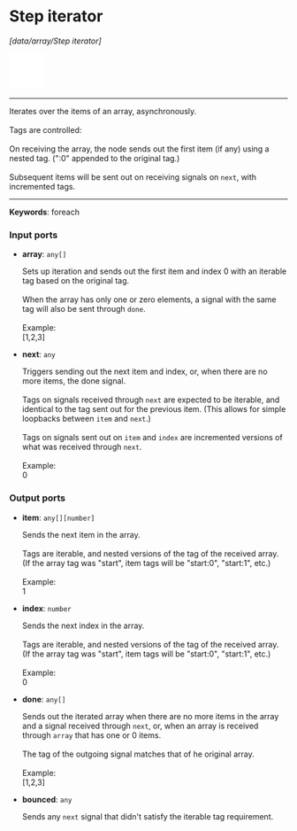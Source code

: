 # Step iterator

_[data/array/Step iterator]_

![icon](</assets/icons/d1c7639e-bdd6-4846-b494-1c303a532da5.png>)

---

Iterates over the items of an array, asynchronously.<br>
<br>
Tags are controlled:<br>
<br>
On receiving the array, the node sends out the first item (if any) using a nested tag. (":0" appended to the original tag.)<br>
<br>
Subsequent items will be sent out on receiving signals on `next`, with incremented tags.<br>

---

__Keywords__: foreach

### Input ports

* __array__: ` any[] `

    Sets up iteration and sends out the first item and index 0 with an iterable tag based on the original tag.<br>
    <br>
    When the array has only one or zero elements, a signal with the same tag will also be sent through `done`.<br>
    <br>
    Example:<br>
    [1,2,3]<br>


* __next__: ` any `

    Triggers sending out the next item and index, or, when there are no more items, the done signal.<br>
    <br>
    Tags on signals received through `next` are expected to be iterable, and identical to the tag sent out for the previous item. (This allows for simple loopbacks between `item` and `next`.)<br>
    <br>
    Tags on signals sent out on `item` and `index` are incremented versions of what was received through `next`.<br>
    <br>
    Example:<br>
    0<br>

### Output ports

* __item__: ` any[][number] `

    Sends the next item in the array.<br>
    <br>
    Tags are iterable, and nested versions of the tag of the received array. (If the array tag was "start", item tags will be "start:0", "start:1", etc.)<br>
    <br>
    Example:<br>
    1<br>


* __index__: ` number `

    Sends the next index in the array.<br>
    <br>
    Tags are iterable, and nested versions of the tag of the received array. (If the array tag was "start", item tags will be "start:0", "start:1", etc.)<br>
    <br>
    Example:<br>
    0<br>


* __done__: ` any[] `

    Sends out the iterated array when there are no more items in the array and a signal received through `next`, or, when an array is received through `array` that has one or 0 items.<br>
    <br>
    The tag of the outgoing signal matches that of he original array.<br>
    <br>
    Example:<br>
    [1,2,3]<br>


* __bounced__: ` any `

    Sends any `next` signal that didn't satisfy the iterable tag requirement.<br>
    <br>

